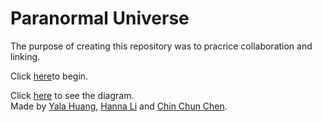 # Paranormal Universe

The purpose of creating this repository was to pracrice collaboration and linking.

Click [here]()to begin.

Click [here](https://docs.google.com/drawings/d/1AiDnAOrbreL0s_Z-n5fpcZU_dLxlR73ddUDPk5yaRV0/edit) to see the diagram.  
Made by [Yala Huang](https://github.com/yalah5084), [Hanna Li](https://github.com/hannal7626) and [Chin Chun Chen](https://github.com/chinchunc9858).